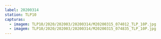 ```yaml
---
label: 20200314
station: TLP10
capturas:
  - imagem: TLP10/2020/202003/20200314/M20200315_074012_TLP_10P.jpg
  - imagem: TLP10/2020/202003/20200314/M20200315_074835_TLP_10P.jpg
---
```

